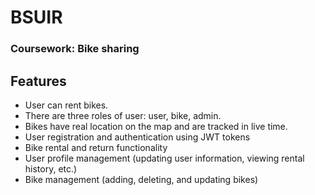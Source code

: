 # BSUIR

### Coursework: Bike sharing

## Features
- User can rent bikes.
- There are three roles of user: user, bike, admin.
- Bikes have real location on the map and are tracked in live time.
- User registration and authentication using JWT tokens
- Bike rental and return functionality
- User profile management (updating user information, viewing rental history, etc.)
- Bike management (adding, deleting, and updating bikes)

